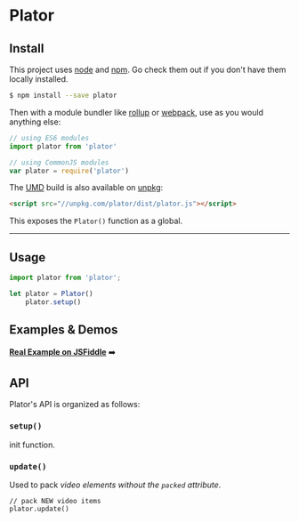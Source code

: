 # Plator

## Install

This project uses [node](http://nodejs.org) and [npm](https://npmjs.com). Go check them out if you don't have them locally installed.

```sh
$ npm install --save plator
```

Then with a module bundler like [rollup](http://rollupjs.org/) or [webpack](https://webpack.js.org/), use as you would anything else:

```javascript
// using ES6 modules
import plator from 'plator'

// using CommonJS modules
var plator = require('plator')
```

The [UMD](https://github.com/umdjs/umd) build is also available on [unpkg](https://unpkg.com):

```html
<script src="//unpkg.com/plator/dist/plator.js"></script>
```

This exposes the `Plator()` function as a global.

* * *

## Usage

```js
import plator from 'plator';

let plator = Plator()
    plator.setup()
```

## Examples & Demos

[**Real Example on JSFiddle**](https://jsfiddle.net/fireyy/de9mgz8y/) ➡️

## API

Plator's API is organized as follows:

### `setup()`
init function.

### `update()`
Used to pack _video elements without the `packed` attribute_.

```es6
// pack NEW video items
plator.update()
```
